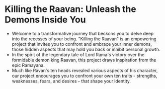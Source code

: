 # Killing the Raavan: Unleash the Demons Inside You
- Welcome to a transformative journey that beckons you to delve deep into the recesses of your being. "Killing the Raavan" is an empowering project that invites you to confront and embrace your inner demons, those hidden aspects that may hold you back or inhibit personal growth.
- In the spirit of the legendary tale of Lord Rama's victory over the formidable demon king Raavan, this project draws inspiration from the epic Ramayana.
- Much like Ravan's ten heads revealed various aspects of his character, our project encourages you to confront your own ten traits - strengths, weaknesses, fears, and desires - that shape your identity.

